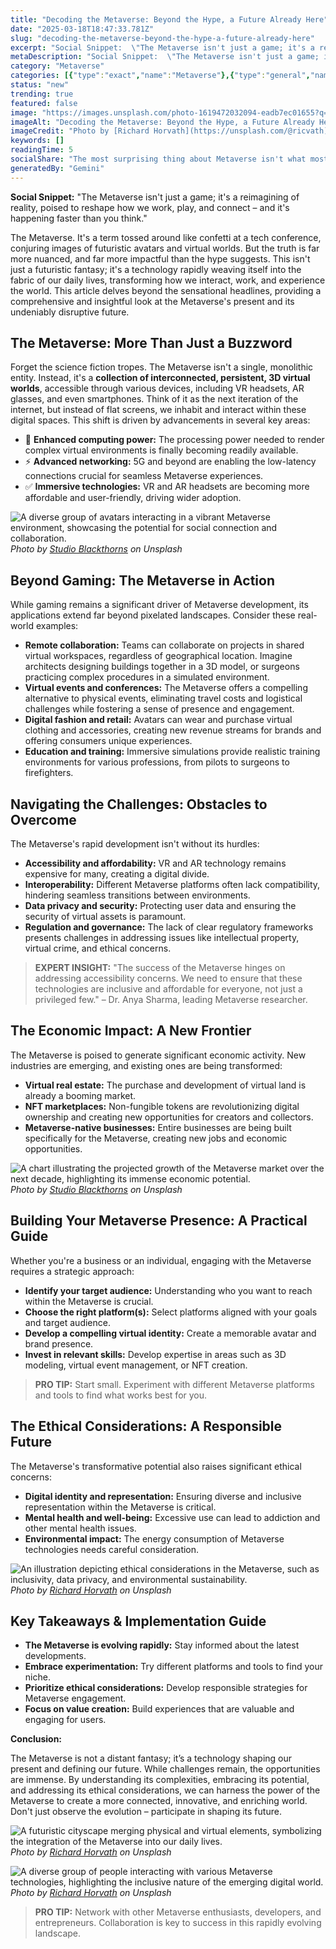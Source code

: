 ```yaml
---
title: "Decoding the Metaverse: Beyond the Hype, a Future Already Here"
date: "2025-03-18T18:47:33.781Z"
slug: "decoding-the-metaverse-beyond-the-hype-a-future-already-here"
excerpt: "Social Snippet:  \"The Metaverse isn't just a game; it's a reimagining of reality, poised to reshape how we work, play, and connect – and it's happening faster than you think.\""
metaDescription: "Social Snippet:  \"The Metaverse isn't just a game; it's a reimagining of reality, poised to reshape how we work, play, and connect – and it's happening fas..."
category: "Metaverse"
categories: [{"type":"exact","name":"Metaverse"},{"type":"general","name":"Technology"},{"type":"medium","name":"Software Engineering"},{"type":"specific","name":"3D Modeling"},{"type":"niche","name":"Avatar Animation"}]
status: "new"
trending: true
featured: false
image: "https://images.unsplash.com/photo-1619472032094-eadb7ec01655?q=85&w=1200&fit=max&fm=webp&auto=compress"
imageAlt: "Decoding the Metaverse: Beyond the Hype, a Future Already Here"
imageCredit: "Photo by [Richard Horvath](https://unsplash.com/@ricvath) on Unsplash"
keywords: []
readingTime: 5
socialShare: "The most surprising thing about Metaverse isn't what most people think. Find out what experts really say about this game-changing topic."
generatedBy: "Gemini"
---
```




**Social Snippet:**  "The Metaverse isn't just a game; it's a reimagining of reality, poised to reshape how we work, play, and connect – and it's happening faster than you think."

The Metaverse.  It's a term tossed around like confetti at a tech conference, conjuring images of futuristic avatars and virtual worlds. But the truth is far more nuanced, and far more impactful than the hype suggests. This isn't just a futuristic fantasy; it's a technology rapidly weaving itself into the fabric of our daily lives, transforming how we interact, work, and experience the world.  This article delves beyond the sensational headlines, providing a comprehensive and insightful look at the Metaverse's present and its undeniably disruptive future.

## The Metaverse: More Than Just a Buzzword

Forget the science fiction tropes. The Metaverse isn't a single, monolithic entity. Instead, it's a **collection of interconnected, persistent, 3D virtual worlds**, accessible through various devices, including VR headsets, AR glasses, and even smartphones.  Think of it as the next iteration of the internet, but instead of flat screens, we inhabit and interact within these digital spaces.  This shift is driven by advancements in several key areas:

* 🔑 **Enhanced computing power:**  The processing power needed to render complex virtual environments is finally becoming readily available.
* ⚡ **Advanced networking:** 5G and beyond are enabling the low-latency connections crucial for seamless Metaverse experiences.
* ✅ **Immersive technologies:** VR and AR headsets are becoming more affordable and user-friendly, driving wider adoption.

![A diverse group of avatars interacting in a vibrant Metaverse environment, showcasing the potential for social connection and collaboration.](https://images.unsplash.com/photo-1650122654999-636c6645f064?q=85&w=1200&fit=max&fm=webp&auto=compress)
*Photo by [Studio Blackthorns](https://unsplash.com/@studioblackthorns) on Unsplash*

## Beyond Gaming: The Metaverse in Action

While gaming remains a significant driver of Metaverse development, its applications extend far beyond pixelated landscapes.  Consider these real-world examples:

* **Remote collaboration:**  Teams can collaborate on projects in shared virtual workspaces, regardless of geographical location. Imagine architects designing buildings together in a 3D model, or surgeons practicing complex procedures in a simulated environment.
* **Virtual events and conferences:**  The Metaverse offers a compelling alternative to physical events, eliminating travel costs and logistical challenges while fostering a sense of presence and engagement.
* **Digital fashion and retail:**  Avatars can wear and purchase virtual clothing and accessories, creating new revenue streams for brands and offering consumers unique experiences.
* **Education and training:**  Immersive simulations provide realistic training environments for various professions, from pilots to surgeons to firefighters.

## Navigating the Challenges: Obstacles to Overcome

The Metaverse's rapid development isn't without its hurdles:

* **Accessibility and affordability:**  VR and AR technology remains expensive for many, creating a digital divide.
* **Interoperability:**  Different Metaverse platforms often lack compatibility, hindering seamless transitions between environments.
* **Data privacy and security:**  Protecting user data and ensuring the security of virtual assets is paramount.
* **Regulation and governance:**  The lack of clear regulatory frameworks presents challenges in addressing issues like intellectual property, virtual crime, and ethical concerns.

> **EXPERT INSIGHT:**  "The success of the Metaverse hinges on addressing accessibility concerns.  We need to ensure that these technologies are inclusive and affordable for everyone, not just a privileged few." – Dr. Anya Sharma, leading Metaverse researcher.

## The Economic Impact: A New Frontier

The Metaverse is poised to generate significant economic activity.  New industries are emerging, and existing ones are being transformed:

* **Virtual real estate:**  The purchase and development of virtual land is already a booming market.
* **NFT marketplaces:**  Non-fungible tokens are revolutionizing digital ownership and creating new opportunities for creators and collectors.
* **Metaverse-native businesses:**  Entire businesses are being built specifically for the Metaverse, creating new jobs and economic opportunities.

![A chart illustrating the projected growth of the Metaverse market over the next decade, highlighting its immense economic potential.](https://images.unsplash.com/photo-1650122597661-ceccf6d50692?q=85&w=1200&fit=max&fm=webp&auto=compress)
*Photo by [Studio Blackthorns](https://unsplash.com/@studioblackthorns) on Unsplash*

## Building Your Metaverse Presence: A Practical Guide

Whether you're a business or an individual, engaging with the Metaverse requires a strategic approach:

* **Identify your target audience:**  Understanding who you want to reach within the Metaverse is crucial.
* **Choose the right platform(s):**  Select platforms aligned with your goals and target audience.
* **Develop a compelling virtual identity:**  Create a memorable avatar and brand presence.
* **Invest in relevant skills:**  Develop expertise in areas such as 3D modeling, virtual event management, or NFT creation.

> **PRO TIP:** Start small.  Experiment with different Metaverse platforms and tools to find what works best for you.

## The Ethical Considerations:  A Responsible Future

The Metaverse's transformative potential also raises significant ethical concerns:

* **Digital identity and representation:**  Ensuring diverse and inclusive representation within the Metaverse is critical.
* **Mental health and well-being:**  Excessive use can lead to addiction and other mental health issues.
* **Environmental impact:**  The energy consumption of Metaverse technologies needs careful consideration.

![An illustration depicting ethical considerations in the Metaverse, such as inclusivity, data privacy, and environmental sustainability.](https://images.unsplash.com/photo-1619472032094-eadb7ec01655?q=85&w=1200&fit=max&fm=webp&auto=compress)
*Photo by [Richard Horvath](https://unsplash.com/@ricvath) on Unsplash*

## Key Takeaways & Implementation Guide

* **The Metaverse is evolving rapidly:**  Stay informed about the latest developments.
* **Embrace experimentation:**  Try different platforms and tools to find your niche.
* **Prioritize ethical considerations:**  Develop responsible strategies for Metaverse engagement.
* **Focus on value creation:**  Build experiences that are valuable and engaging for users.

**Conclusion:**

The Metaverse is not a distant fantasy; it’s a technology shaping our present and defining our future.  While challenges remain, the opportunities are immense. By understanding its complexities, embracing its potential, and addressing its ethical considerations, we can harness the power of the Metaverse to create a more connected, innovative, and enriching world.  Don't just observe the evolution – participate in shaping its future.

![A futuristic cityscape merging physical and virtual elements, symbolizing the integration of the Metaverse into our daily lives.](https://images.unsplash.com/photo-1620121478247-ec786b9be2fa?q=85&w=1200&fit=max&fm=webp&auto=compress)
*Photo by [Richard Horvath](https://unsplash.com/@ricvath) on Unsplash*

![A diverse group of people interacting with various Metaverse technologies, highlighting the inclusive nature of the emerging digital world.](https://images.unsplash.com/photo-1620120966883-d977b57a96ec?q=85&w=1200&fit=max&fm=webp&auto=compress)
*Photo by [Richard Horvath](https://unsplash.com/@ricvath) on Unsplash*

> **PRO TIP:**  Network with other Metaverse enthusiasts, developers, and entrepreneurs.  Collaboration is key to success in this rapidly evolving landscape.


<div class="reading-progress-container">
  <div id="reading-progress" class="reading-progress"></div>
</div>
